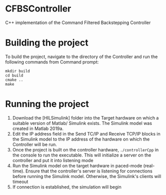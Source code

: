 # CFBSController
C++ implementation of the Command Filtered Backstepping Controller

# Building the project
To build the project, navigate to the directory of the Controller and run the following commands from Command prompt:

`mkdir build`\
`cd build` \
`cmake ..`\
`make`

# Running the project
1. Download the [HILSimulink] folder into the Target hardware on which a suitable version of Matlab/ Simulink exists. The Simulink model was created in Matlab 2019a. 
2. Edit the IP address field in the Send TC/IP and Receive TCP/IP blocks in the Simulink model to the IP address of the hardware on which the Controller will be run.
3. Once the project is built on the controller hardware, `./controllerCpp` in the console to run the executable. This will initialize a server on the controller and put it into      listening mode
4. Run the Simulink model on the target hardware in paced-mode (real-time). Ensure that the controller's server is listening for connections before running the Simulink model. Otherwise, the Simulink's clients will timeout 
5. If connection is established, the simulation will begin

